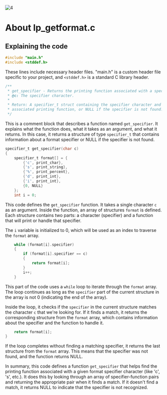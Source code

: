 ![4](https://github.com/manningstinson/holbertonschool-printf/assets/104523090/0c018c39-d1ec-44c8-8a02-edd1029e311c)

# About lp_getformat.c
## Explaining the code

```c
#include "main.h"
#include <stddef.h>
```

These lines include necessary header files. "main.h" is a custom header file specific to your project, and `<stddef.h>` is a standard C library header.

```c
/**
 * get_specifier - Returns the printing function associated with a specifier.
 * @c: The specifier character.
 *
 * Return: A specifier_t struct containing the specifier character and its
 * associated printing function, or NULL if the specifier is not found.
 */
```

This is a comment block that describes a function named `get_specifier`. It explains what the function does, what it takes as an argument, and what it returns. In this case, it returns a structure of type `specifier_t` that contains information about a format specifier or NULL if the specifier is not found.

```c
specifier_t get_specifier(char c)
{
    specifier_t format[] = {
        {'c', print_char},
        {'s', print_string},
        {'%', print_percent},
        {'d', print_int},
        {'i', print_int},
        {0, NULL}
    };
    int i = 0;
```

This code defines the `get_specifier` function. It takes a single character `c` as an argument. Inside the function, an array of structures `format` is defined. Each structure contains two parts: a character (specifier) and a function that will print or handle that specifier.

The `i` variable is initialized to 0, which will be used as an index to traverse the `format` array.

```c
    while (format[i].specifier)
    {
        if (format[i].specifier == c)
        {
            return format[i];
        }
        i++;
    }
```

This part of the code uses a `while` loop to iterate through the `format` array. The loop continues as long as the `specifier` part of the current structure in the array is not 0 (indicating the end of the array).

Inside the loop, it checks if the `specifier` in the current structure matches the character `c` that we're looking for. If it finds a match, it returns the corresponding structure from the `format` array, which contains information about the specifier and the function to handle it.

```c
    return format[i];
}
```

If the loop completes without finding a matching specifier, it returns the last structure from the `format` array. This means that the specifier was not found, and the function returns NULL.

In summary, this code defines a function `get_specifier` that helps find the printing function associated with a given format specifier character (like 'c', 's', etc.). It does this by looking through an array of specifier-function pairs and returning the appropriate pair when it finds a match. If it doesn't find a match, it returns NULL to indicate that the specifier is not recognized.
